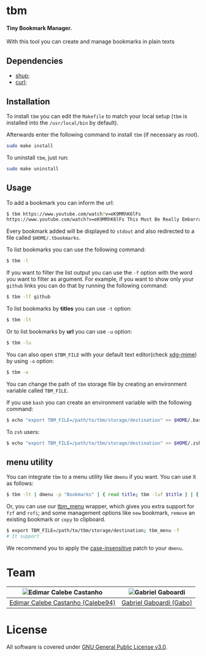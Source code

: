 # tbm

#### **T**iny **B**ookmark **M**anager.

With this tool you can create and manage bookmarks in plain texts

## Dependencies

- [shup](https://github.com/pystardust/shup);
- [curl](https://curl.se);

## Installation

To install `tbm` you can edit the `Makefile` to match your local setup (`tbm` is installed into the `/usr/local/bin` by default).

Afterwards enter the following command to install `tbm` (if necessary as root).

```bash
sudo make install
```

To uninstall `tbm`, just run:

```bash
sudo make uninstall
```

## Usage

To add a bookmark you can inform the url:

```bash
$ tbm https://www.youtube.com/watch?v=eK9MRhK6lFs
https://www.youtube.com/watch?v=eK9MRhK6lFs This Must Be Really Embarrassing, Jay Anderson :) - YouTube
```

Every bookmark added will be displayed to `stdout` and also redirected to a file called `$HOME/.tbookmarks`.

To list bookmarks you can use the following command:

```bash
$ tbm -l
```

If you want to filter the list output you can use the `-f` option with the word you want to filter as argument.
For example, if you want to show only your `github` links you can do that by running the following command:

```bash
$ tbm -lf github
```

To list bookmarks by **titles** you can use `-t` option:

```bash
$ tbm -lt
```

Or to list bookmarks by **url** you can use `-u` option:

```bash
$ tbm -lu
```

You can also open `$TBM_FILE` with your default text editor(check [xdg-mime](https://linux.die.net/man/1/xdg-mime)) by using `-o` option:

```bash
$ tbm -o
```

You can change the path of `tbm` storage file by creating an environment variable called `TBM_FILE`.

If you use `bash` you can create an environment variable with the following command:

```bash
$ echo "export TBM_FILE=/path/to/tbm/storage/destination" >> $HOME/.bashrc
```

To `zsh` users:

```bash
$ echo "export TBM_FILE=/path/to/tbm/storage/destination" >> $HOME/.zshrc
```

## menu utility

You can integrate `tbm` to a menu utility like `dmenu` if you want. You can use it as follows:

```bash
$ tbm -lt | dmenu -p "Bookmarks" | { read title; tbm -luf $title } | { read url; xdg-open $url }
```

Or, you can use our [tbm_menu](https://github.com/TinyToolSH/tbm/blob/main/tbm_menu) wrapper,
which gives you extra support for `fzf` and `rofi`; and some management options like `new` bookmark, `remove` an existing bookmark or `copy` to clipboard.

```bash
$ export TBM_FILE=/path/to/tbm/storage/destination; tbm_menu -f
# It support
```

We recommend you to apply the [case-insensitive](https://tools.suckless.org/dmenu/patches/case-insensitive/) patch to your `dmenu`.

# Team

| <img src="https://github.com/Calebe94.png?size=200" alt="Edimar Calebe Castanho"> | <img src="https://github.com/gbgabo.png?size=200" alt="Gabriel Gaboardi"> |
| :-------------------------------------------------------------------------------: | :-----------------------------------------------------------------------: |
|         [Edimar Calebe Castanho (Calebe94)](https://github.com/Calebe94)          |           [Gabriel Gaboardi (Gabo)](https://github.com/gbgabo)            |

# License

All software is covered under [GNU General Public License v3.0](https://www.gnu.org/licenses/gpl-3.0.en.html).

